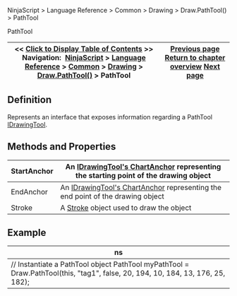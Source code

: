 ﻿
NinjaScript > Language Reference > Common > Drawing > Draw.PathTool() > PathTool

PathTool

| << [Click to Display Table of Contents](pathtool.md) >> **Navigation:**     [NinjaScript](ninjascript-1.md) > [Language Reference](language_reference_wip-1.md) > [Common](common-1.md) > [Drawing](drawing-1.md) > [Draw.PathTool()](draw_pathtool()-1.md) > PathTool | [Previous page](draw_pathtool()-1.md) [Return to chapter overview](draw_pathtool()-1.md) [Next page](draw_polygon-1.md) |
| --- | --- |
## Definition
Represents an interface that exposes information regarding a PathTool [IDrawingTool](idrawingtool-1.md).
 
## Methods and Properties

| StartAnchor | An [IDrawingTool's ChartAnchor](idrawingtool-1.htm#chartanchor) representing the starting point of the drawing object |
| --- | --- |
| EndAnchor | An [IDrawingTool's ChartAnchor](idrawingtool-1.htm#chartanchor) representing the end point of the drawing object |
| Stroke | A [Stroke](stroke_class-1.md) object used to draw the object |
## 
## 
## Example

| ns |
| --- |
| // Instantiate a PathTool object PathTool myPathTool = Draw.PathTool(this, "tag1", false, 20, 194, 10, 184, 13, 176, 25, 182); |
